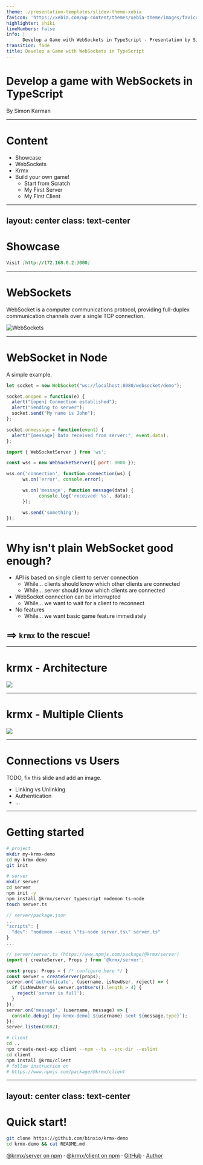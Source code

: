```yaml
---
theme: ./presentation-templates/slidev-theme-xebia
favicon: 'https://xebia.com/wp-content/themes/xebia-theme/images/favicon.png'
highlighter: shiki
lineNumbers: false
info: |
      Develop a Game with WebSockets in TypeScript - Presentation by Simon Karman. Build a simple game using a TypeScript NodeJS backend and a Typescript React frontend using the krmx library. Krmx is a custom WebSocket protocol specifically build for multiplayer game development with NodeJS backends and React frontends. Find more info on krmx here: https://www.npmjs.com/package/@krmx/server and https://www.npmjs.com/package/@krmx/client
transition: fade
title: Develop a Game with WebSockets in TypeScript
---
```


# Develop a game with WebSockets in TypeScript
By Simon Karman
<style>
.slidev-layout.cover h1 {
    max-width: 20rem;
    font-size: 2.5rem;
}
</style>

---

# Content

- Showcase
- WebSockets
- Krmx
- Build your own game!
  - Start from Scratch
  - My First Server
  - My First Client

---
layout: center
class: text-center
---

# Showcase
```md
Visit [http://172.168.0.2:3000]
```

---

# WebSockets

WebSocket is a computer communications protocol, providing full-duplex communication channels over a single TCP connection.

![WebSockets](https://upload.wikimedia.org/wikipedia/commons/thumb/1/10/Websocket_connection.png/220px-Websocket_connection.png)

---

# WebSocket in Node
A simple example.

<div class="flex">
<div>

```javascript {none|1|3-7|9-11|all}
let socket = new WebSocket("ws://localhost:8080/websocket/demo");

socket.onopen = function(e) {
  alert("[open] Connection established");
  alert("Sending to server");
  socket.send("My name is John");
};

socket.onmessage = function(event) {
  alert("[message] Data received from server:", event.data);
};
```

</div>
<div>

```javascript {none|1|3|5-13|all}
import { WebSocketServer } from 'ws';

const wss = new WebSocketServer({ port: 8080 });

wss.on('connection', function connection(ws) {
      ws.on('error', console.error);

      ws.on('message', function message(data) {
            console.log('received: %s', data);
      });

      ws.send('something');
});
```

</div>
</div>

---

# Why isn't plain WebSocket good enough?

- API is based on single client to server connection
  - While... clients should know which other clients are connected
  - While... server should know which clients are connected
- WebSocket connection can be interrupted
  - While... we want to wait for a client to reconnect
- No features
  - While... we want basic game feature immediately

## ==> `krmx` to the rescue!

---

# krmx - Architecture
<img src='/krmx-overview.png' class='h-100' />

---

# krmx - Multiple Clients
<img src='/krmx-multiple-clients.png' class='h-100' />

---

# Connections vs Users
TODO, fix this slide and add an image.

- Linking vs Unlinking
- Authentication
- ...

---

# Getting started

<div class="flex">
<div class="border-r">

```bash {none|1-4|all}
# project
mkdir my-krmx-demo
cd my-krmx-demo
git init

# server
mkdir server
cd server
npm init -y
npm install @krmx/server typescript nodemon ts-node
touch server.ts
```

```javascript {none|all}
// server/package.json
...
"scripts": {
  "dev": "nodemon --exec \"ts-node server.ts\" server.ts"
}
...
```

</div>
<div>

```typescript {none|1-2|4-5|6-10|11-13|14|all}
// server/server.ts (https://www.npmjs.com/package/@krmx/server)
import { createServer, Props } from '@krmx/server';

const props: Props = { /* configure here */ }
const server = createServer(props);
server.on('authenticate', (username, isNewUser, reject) => {
  if (isNewUser && server.getUsers().length > 4) {
    reject('server is full');
  }
});
server.on('message', (username, message) => {
  console.debug(`[my-krmx-demo] ${username} sent ${message.type}`);
});
server.listen(8082);
```

```bash {none|all}
# client
cd ..
npx create-next-app client --npm --ts --src-dir --eslint
cd client
npm install @krmx/client
# follow instruction on
# https://www.npmjs.com/package/@krmx/client
```

</div>
</div>

---
layout: center
class: text-center
---

# Quick start!
```bash
git clone https://github.com/binxio/krmx-demo
cd krmx-demo && cat README.md
```

[@krmx/server on npm](https://www.npmjs.com/package/@krmx/server) · [@krmx/client on npm](https://www.npmjs.com/package/@krmx/client) · [GitHub](https://github.com/simonkarman/ancient/tree/main/krmx) · [Author](https://www.simonkarman.nl/)
